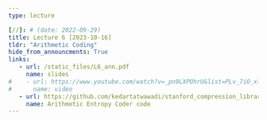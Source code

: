 ```yaml
---
type: lecture

[//]: # (date: 2022-09-29)
title: Lecture 6 [2023-10-16]
tldr: "Arithmetic Coding"
hide_from_announcments: True
links:
   - url: /static_files/L6_ann.pdf 
     name: slides
#    - url: https://www.youtube.com/watch?v=_pn9LXPOhrU&list=PLv_7iO_xlL0Jgc35Pqn7XP5VTQ5krLMOl&index=2
#      name: video
   - url: https://github.com/kedartatwawadi/stanford_compression_library/blob/main/scl/compressors/arithmetic_coding.py
     name: Arithmetic Entropy Coder code
---
```





